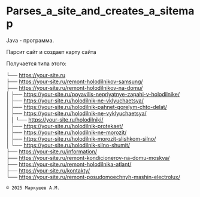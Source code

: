 # Parses_a_site_and_creates_a_sitemap
Java - программа. 

Парсит сайт и создает карту сайта

Получается типа этого:

└── https://your-site.ru  
    ├── https://your-site.ru/remont-holodilnikov-samsung/   
    ├── https://your-site.ru/remont-holodilnikov-na-domu/  
    │   ├── https://your-site.ru/poyavilis-nepriyatnye-zapahi-v-holodilnike/  
    │   ├── https://your-site.ru/holodilnik-ne-vklyuchaetsya/  
    │   ├── https://your-site.ru/holodilnik-pahnet-gorelym-chto-delat/  
    │   ├── https://your-site.ru/holodilnik-ne-vyklyuchaetsya/  
    │   │   └── https://your-site.ru/holodilniki/  
    │   ├── https://your-site.ru/holodilnik-protekaet/  
    │   ├── https://your-site.ru/holodilnik-ne-morozit/  
    │   ├── https://your-site.ru/holodilnik-morozit-slishkom-silno/  
    │   └── https://your-site.ru/holodilnik-silno-shumit/  
    ├── https://your-site.ru/information/  
    ├── https://your-site.ru/remont-kondicionerov-na-domu-moskva/  
    ├── https://your-site.ru/remont-holodilnika-atlant/  
    ├── https://your-site.ru/kontakty/  
    └── https://your-site.ru/remont-posudomoechnyh-mashin-electrolux/  


    © 2025 Маркушев А.М.
